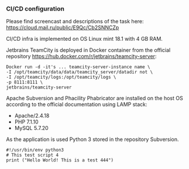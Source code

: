 ### CI/CD configuration

Please find screencast and descriptions of the task here:
https://cloud.mail.ru/public/E9Qc/Cb2SNNCZp

CI/CD infra is implemented on OS Linux mint 18.1 with 4 GB RAM.

Jetbrains TeamCity is deployed in Docker container from the official repository https://hub.docker.com/r/jetbrains/teamcity-server:
```
Docker run -d -it's ... teamcity-server-instance name \
-I /opt/teamcity/data/data/teamcity_server/datadir not \
-I /opt/teamcity/logs:/opt/teamcity/logs \
-p 8111:8111 \
jetbrains/teamcity-server
```
Apache Subversion and Phacility Phabricator are installed on the host OS according to the official documentation using LAMP stack:
* Apache/2.4.18
* PHP 7.1.10
* MySQL 5.7.20

As the application is used Python 3 stored in the repository Subversion.
```
#!/usr/bin/env python3
# This test script 4
print ("Hello World! This is a test 444")
```
